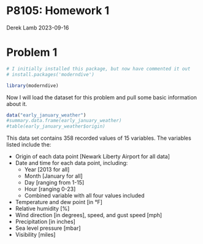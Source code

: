 P8105: Homework 1
================
Derek Lamb
2023-09-16

# Problem 1

``` r
# I initially installed this package, but now have commented it out
# install.packages('moderndive')

library(moderndive)
```

Now I will load the dataset for this problem and pull some basic
information about it.

``` r
data("early_january_weather")
#summary.data.frame(early_january_weather)
#table(early_january_weather$origin)
```

This data set contains 358 recorded values of 15 variables. The
variables listed include the:

- Origin of each data point \[Newark Liberty Airport for all data\]
- Date and time for each data point, including:
  - Year \[2013 for all\]
  - Month \[January for all\]
  - Day \[ranging from 1-15\]
  - Hour \[ranging 0-23\]
  - Combined variable with all four values included
- Temperature and dew point \[in °F\]
- Relative humidity \[%\]
- Wind direction \[in degrees\], speed, and gust speed \[mph\]
- Precipitation \[in inches\]
- Sea level pressure \[mbar\]
- Visibility \[miles\]
